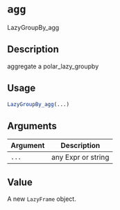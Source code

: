 # `agg`

LazyGroupBy\_agg

## Description

aggregate a polar\_lazy\_groupby

## Usage

```r
LazyGroupBy_agg(...)
```

## Arguments

| Argument | Description        | 
| -------- | ------------------ |
| `...`         | any Expr or string | 

## Value

A new `LazyFrame` object.


